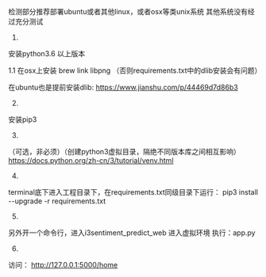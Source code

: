 检测部分推荐部署ubuntu或者其他linux，或者osx等类unix系统
其他系统没有经过充分测试

1.
安装python3.6 以上版本

1.1
在osx上安装
brew link libpng
（否则requirements.txt中的dlib安装会有问题）

在ubuntu也是提前安装dlib:
https://www.jianshu.com/p/44469d7d86b3

2. 
安装pip3 

3.
（可选，非必须）（创建python3虚拟目录，隔绝不同版本库之间相互影响）
https://docs.python.org/zh-cn/3/tutorial/venv.html


4.
terminal底下进入工程目录下，在requirements.txt同级目录下运行：
pip3 install --upgrade -r requirements.txt



5.
另外开一个命令行，进入i3sentiment_predict_web
进入虚拟环境
执行：app.py

6.
访问：
http://127.0.0.1:5000/home

